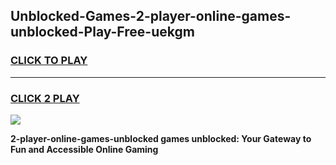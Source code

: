 
## Unblocked-Games-2-player-online-games-unblocked-Play-Free-uekgm
<h3>
<a href="https://premium76.site?title=2-player-online-games-unblocked&ref=22A">CLICK TO PLAY</a></h3>
<hr>

<h3>
<a href="https://premium76.site?title=2-player-online-games-unblocked&ref=22A">CLICK 2 PLAY</a>
  
</h3>

<a href="https://premium76.site?title=2-player-online-games-unblocked&ref=22A"><img src="https://clearcache.store/games.png"></a>


**2-player-online-games-unblocked games unblocked: Your Gateway to Fun and Accessible Online Gaming**
